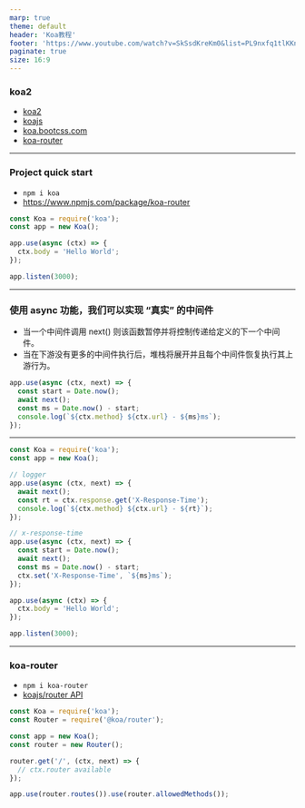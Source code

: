 ```yaml
---
marp: true
theme: default
header: 'Koa教程'
footer: 'https://www.youtube.com/watch?v=SkSsdKreKm0&list=PL9nxfq1tlKKnsFu7c9Stxz6DCD4EJZ9pg'
paginate: true
size: 16:9
---
```


### koa2

- [koa2](https://www.npmjs.com/package/koa2)
- [koajs](https://github.com/koajs/koa)
- [koa.bootcss.com](https://koa.bootcss.com/)
- [koa-router](https://www.npmjs.com/package/koa-router)

---

### Project quick start

- `npm i koa`
- https://www.npmjs.com/package/koa-router

```js
const Koa = require('koa');
const app = new Koa();

app.use(async (ctx) => {
  ctx.body = 'Hello World';
});

app.listen(3000);
```

---

### 使用 async 功能，我们可以实现 “真实” 的中间件

- 当一个中间件调用 next() 则该函数暂停并将控制传递给定义的下一个中间件。
- 当在下游没有更多的中间件执行后，堆栈将展开并且每个中间件恢复执行其上游行为。

```js
app.use(async (ctx, next) => {
  const start = Date.now();
  await next();
  const ms = Date.now() - start;
  console.log(`${ctx.method} ${ctx.url} - ${ms}ms`);
});
```

---

```js
const Koa = require('koa');
const app = new Koa();

// logger
app.use(async (ctx, next) => {
  await next();
  const rt = ctx.response.get('X-Response-Time');
  console.log(`${ctx.method} ${ctx.url} - ${rt}`);
});

// x-response-time
app.use(async (ctx, next) => {
  const start = Date.now();
  await next();
  const ms = Date.now() - start;
  ctx.set('X-Response-Time', `${ms}ms`);
});

app.use(async (ctx) => {
  ctx.body = 'Hello World';
});

app.listen(3000);
```

---

### koa-router

- `npm i koa-router`
- [koajs/router API](https://github.com/koajs/router/blob/HEAD/API.md)

```javascript
const Koa = require('koa');
const Router = require('@koa/router');

const app = new Koa();
const router = new Router();

router.get('/', (ctx, next) => {
  // ctx.router available
});

app.use(router.routes()).use(router.allowedMethods());
```
